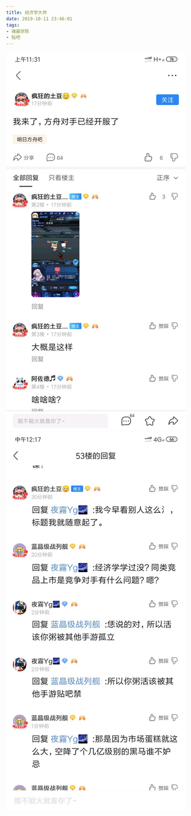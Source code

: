 ```yaml
---
title: 经济学大师
date: 2019-10-11 23:46:01
tags:
- 魂器学院
- 贴吧
---
```

![](2019-10-11-23-45/01.jpg)
![](2019-10-11-23-45/02.jpg)
